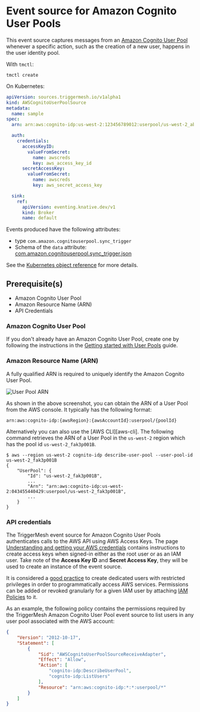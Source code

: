# Event source for Amazon Cognito User Pools

This event source captures messages from an [Amazon Cognito User Pool][cup-docs] whenever a specific action, such as the
creation of a new user, happens in the user identity pool.

With `tmctl`:

```
tmctl create
```

On Kubernetes:

```yaml
apiVersion: sources.triggermesh.io/v1alpha1
kind: AWSCognitoUserPoolSource
metadata:
  name: sample
spec:
  arn: arn:aws:cognito-idp:us-west-2:123456789012:userpool/us-west-2_abcdefghi

  auth:
    credentials:
      accessKeyID:
        valueFromSecret:
          name: awscreds
          key: aws_access_key_id
      secretAccessKey:
        valueFromSecret:
          name: awscreds
          key: aws_secret_access_key

  sink:
    ref:
      apiVersion: eventing.knative.dev/v1
      kind: Broker
      name: default
```

Events produced have the following attributes:

* type `com.amazon.cognitouserpool.sync_trigger`
* Schema of the `data` attribute: [com.amazon.cognitouserpool.sync_trigger.json](https://raw.githubusercontent.com/triggermesh/triggermesh/main/schemas/com.amazon.cognitouserpool.sync_trigger.json)

See the [Kubernetes object reference](../../reference/sources/#sources.triggermesh.io/v1alpha1.AWSCognitoUserPoolSource) for more details.

## Prerequisite(s)

- Amazon Cognito User Pool
- Amazon Resource Name (ARN)
- API Credentials

### Amazon Cognito User Pool

If you don't already have an Amazon Cognito User Pool, create one by following the instructions in the [Getting started
with User Pools][cup-getting-started] guide.

### Amazon Resource Name (ARN)

A fully qualified ARN is required to uniquely identify the Amazon Cognito User Pool.

![User Pool ARN](../../assets/images/awscognitouserpool-source/userpool-arn.png)

As shown in the above screenshot, you can obtain the ARN of a User Pool from the AWS console. It typically has the
following format:

```
arn:aws:cognito-idp:{awsRegion}:{awsAccountId}:userpool/{poolId}
```

Alternatively you can also use the [AWS CLI][aws-cli]. The following command retrieves the ARN of a User Pool in the
`us-west-2` region which has the pool id `us-west-2_fak3p001B`.

```console
$ aws --region us-west-2 cognito-idp describe-user-pool --user-pool-id us-west-2_fak3p001B
{
    "UserPool": {
        "Id": "us-west-2_fak3p001B",
        ...
        "Arn": "arn:aws:cognito-idp:us-west-2:043455440429:userpool/us-west-2_fak3p001B",
        ...
    }
}
```

### API credentials

The TriggerMesh event source for Amazon Cognito User Pools authenticates calls to the AWS API using AWS Access Keys. The
page [Understanding and getting your AWS credentials][accesskey] contains instructions to create access keys when
signed-in either as the root user or as an IAM user. Take note of the **Access Key ID** and **Secret Access Key**, they
will be used to create an instance of the event source.

It is considered a [good practice][iam-bestpractices] to create dedicated users with restricted privileges in order to
programmatically access AWS services. Permissions can be added or revoked granularly for a given IAM user by attaching
[IAM Policies][iam-policies] to it.

As an example, the following policy contains the permissions required by the TriggerMesh Amazon Cognito User Pool event
source to list users in any user pool associated with the AWS account:

```json
{
    "Version": "2012-10-17",
    "Statement": [
        {
            "Sid": "AWSCognitoUserPoolSourceReceiveAdapter",
            "Effect": "Allow",
            "Action": [
                "cognito-idp:DescribeUserPool",
                "cognito-idp:ListUsers"
            ],
            "Resource": "arn:aws:cognito-idp:*:*:userpool/*"
        }
    ]
}
```

[cup-docs]: https://docs.aws.amazon.com/cognito/latest/developerguide/cognito-user-identity-pools.html
[cup-getting-started]: https://docs.aws.amazon.com/cognito/latest/developerguide/getting-started-with-cognito-user-pools.html
[accesskey]: https://docs.aws.amazon.com/general/latest/gr/aws-sec-cred-types.html#access-keys-and-secret-access-keys
[iam-bestpractices]: https://docs.aws.amazon.com/general/latest/gr/aws-access-keys-best-practices.html#iam-user-access-keys
[iam-policies]: https://docs.aws.amazon.com/IAM/latest/UserGuide/access_policies.html
[arn]: https://docs.aws.amazon.com/IAM/latest/UserGuide/list_amazoncognitouserpools.html
[tm-secret]: ../secrets.md
